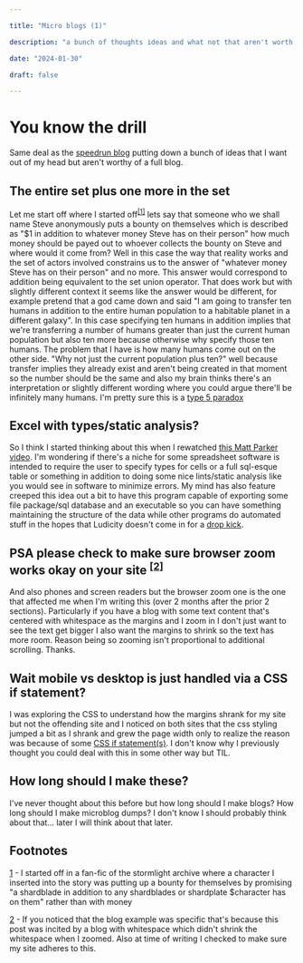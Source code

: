 ```yaml
---

title: "Micro blogs (1)"

description: "a bunch of thoughts ideas and what not that aren't worth of full blogs but that I still want to write down"

date: "2024-01-30"

draft: false

---
```


# You know the drill

Same deal as the [speedrun blog](https://pagwin.xyz/blog/speedrun/) putting down a bunch of ideas that I want out of my head but aren't worthy of a full blog.

## The entire set plus one more in the set

Let me start off where I started off<sup>[[1]](#1)</sup> lets say that someone who we shall name Steve anonymously puts a bounty on themselves which is described as "$1 in addition to whatever money Steve has on their person" how much money should be payed out to whoever collects the bounty on Steve and where would it come from? Well in this case the way that reality works and the set of actors involved constrains us to the answer of "whatever money Steve has on their person" and no more. This answer would correspond to addition being equivalent to the set union operator. That does work but with slightly different context it seems like the answer would be different, for example pretend that a god came down and said "I am going to transfer ten humans in addition to the entire human population to a habitable planet in a different galaxy". In this case specifying ten humans in addition implies that we're transferring a number of humans greater than just the current human population but also ten more because otherwise why specify those ten humans. The problem that I have is how many humans come out on the other side. "Why not just the current population plus ten?" well because transfer implies they already exist and aren't being created in that moment so the number should be the same and also my brain thinks there's an interpretation or slightly different wording where you could argue there'll be infinitely many humans. I'm pretty sure this is a [type 5 paradox](https://youtu.be/ppX7Qjbe6BM?t=2035)

## Excel with types/static analysis?

So I think I started thinking about this when I rewatched [this Matt Parker video](https://www.youtube.com/watch?v=yb2zkxHDfUE). I'm wondering if there's a niche for some spreadsheet software is intended to require the user to specify types for cells or a full sql-esque table or something in addition to doing some nice lints/static analysis like you would see in software to minimize errors. My mind has also feature creeped this idea out a bit to have this program capable of exporting some file package/sql database and an executable so you can have something maintaining the structure of the data while other programs do automated stuff in the hopes that Ludicity doesn't come in for a [drop kick](https://ludic.mataroa.blog/blog/i-will-fucking-dropkick-you-if-you-use-that-spreadsheet/).


## PSA please check to make sure browser zoom works okay on your site <sup>[[2]](#2)</sup>

And also phones and screen readers but the browser zoom one is the one that affected me when I'm writing this (over 2 months after the prior 2 sections). Particularly if you have a blog with some text content that's centered with whitespace as the margins and I zoom in I don't just want to see the text get bigger I also want the margins to shrink so the text has more room. Reason being so zooming isn't proportional to additional scrolling. Thanks.

## Wait mobile vs desktop is just handled via a CSS if statement?

I was exploring the CSS to understand how the margins shrank for my site but not the offending site and I noticed on both sites that the css styling jumped a bit as I shrank and grew the page width only to realize the reason was because of some [CSS if statement(s)](https://css-tricks.com/a-complete-guide-to-css-media-queries/). I don't know why I previously thought you could deal with this in some other way but TIL.


## How long should I make these?

I've never thought about this before but how long should I make blogs? How long should I make microblog dumps? I don't know I should probably think about that... later I will think about that later.

## Footnotes

<a href="./#1" name="1">1</a> - I started off in a fan-fic of the stormlight archive where a character I inserted into the story was putting up a bounty for themselves by promising "a shardblade in addition to any shardblades or shardplate $character has on them" rather than with money

<a href="./#2" name="2">2</a> - If you noticed that the blog example was specific that's because this post was incited by a blog with whitespace which didn't shrink the whitespace when I zoomed. Also at time of writing I checked to make sure my site adheres to this.
